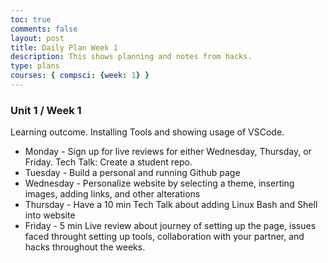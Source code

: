 ```yaml
---
toc: true
comments: false
layout: post
title: Daily Plan Week 1
description: This shows planning and notes from hacks.
type: plans
courses: { compsci: {week: 1} }
---
```


### Unit 1 / Week 1
Learning outcome.  Installing Tools and showing usage of VSCode.
- Monday - Sign up for live reviews for either Wednesday, Thursday, or Friday. Tech Talk: Create a student repo. 
- Tuesday - Build a personal and running Github page
- Wednesday - Personalize website by selecting a theme, inserting images, adding links, and other alterations
- Thursday - Have a 10 min Tech Talk about adding Linux Bash and Shell into website
- Friday - 5 min Live review about journey of setting up the page, issues faced throught setting up tools, collaboration with your partner, and hacks throughout the weeks.


